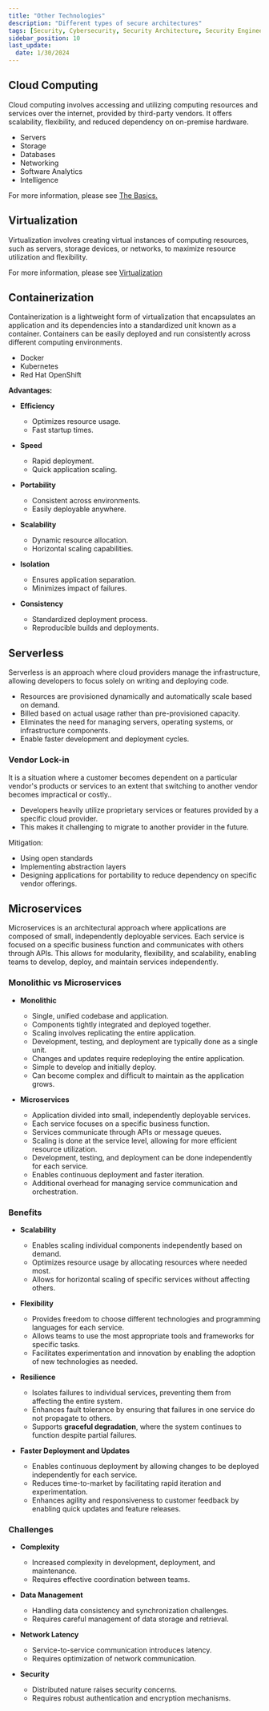 ```yaml
---
title: "Other Technologies"
description: "Different types of secure architectures"
tags: [Security, Cybersecurity, Security Architecture, Security Engineering]
sidebar_position: 10
last_update:
  date: 1/30/2024
---
```




## Cloud Computing

Cloud computing involves accessing and utilizing computing resources and services over the internet, provided by third-party vendors. It offers scalability, flexibility, and reduced dependency on on-premise hardware.

- Servers 
- Storage 
- Databases 
- Networking
- Software Analytics 
- Intelligence

For more information, please see [The Basics.](/docs/011-Cloud-Computing/001-Cloud-Foundations/001-The-Basics.md)

## Virtualization 

Virtualization involves creating virtual instances of computing resources, such as servers, storage devices, or networks, to maximize resource utilization and flexibility.

For more information, please see [Virtualization](/docs/002-IT-Foundations/040-Virtualization.md)


## Containerization 

Containerization is a lightweight form of virtualization that encapsulates an application and its dependencies into a standardized unit known as a container. Containers can be easily deployed and run consistently across different computing environments.

- Docker 
- Kubernetes 
- Red Hat OpenShift 

**Advantages:**

- **Efficiency**
    - Optimizes resource usage.
    - Fast startup times.

- **Speed**
    - Rapid deployment.
    - Quick application scaling.

- **Portability**
    - Consistent across environments.
    - Easily deployable anywhere.

- **Scalability**
    - Dynamic resource allocation.
    - Horizontal scaling capabilities.

- **Isolation**
    - Ensures application separation.
    - Minimizes impact of failures.

- **Consistency**
    - Standardized deployment process.
    - Reproducible builds and deployments.

## Serverless 

Serverless is an approach where cloud providers manage the infrastructure, allowing developers to focus solely on writing and deploying code.

- Resources are provisioned dynamically and automatically scale based on demand.
- Billed based on actual usage rather than pre-provisioned capacity.
- Eliminates the need for managing servers, operating systems, or infrastructure components.
- Enable faster development and deployment cycles.

### Vendor Lock-in

It is a situation where a customer becomes dependent on a particular vendor's products or services to an extent that switching to another vendor becomes impractical or costly..

- Developers heavily utilize proprietary services or features provided by a specific cloud provider.
- This makes it challenging to migrate to another provider in the future.

Mitigation:

- Using open standards
- Implementing abstraction layers
- Designing applications for portability to reduce dependency on specific vendor offerings.


## Microservices 

Microservices is an architectural approach where applications are composed of small, independently deployable services. Each service is focused on a specific business function and communicates with others through APIs. This allows for modularity, flexibility, and scalability, enabling teams to develop, deploy, and maintain services independently.

### Monolithic vs Microservices 

- **Monolithic**
    - Single, unified codebase and application.
    - Components tightly integrated and deployed together.
    - Scaling involves replicating the entire application.
    - Development, testing, and deployment are typically done as a single unit.
    - Changes and updates require redeploying the entire application.
    - Simple to develop and initially deploy.
    - Can become complex and difficult to maintain as the application grows.

- **Microservices**
    - Application divided into small, independently deployable services.
    - Each service focuses on a specific business function.
    - Services communicate through APIs or message queues.
    - Scaling is done at the service level, allowing for more efficient resource utilization.
    - Development, testing, and deployment can be done independently for each service.
    - Enables continuous deployment and faster iteration.
    - Additional overhead for managing service communication and orchestration.

### Benefits

- **Scalability**
    - Enables scaling individual components independently based on demand.
    - Optimizes resource usage by allocating resources where needed most.
    - Allows for horizontal scaling of specific services without affecting others.

- **Flexibility**
    - Provides freedom to choose different technologies and programming languages for each service.
    - Allows teams to use the most appropriate tools and frameworks for specific tasks.
    - Facilitates experimentation and innovation by enabling the adoption of new technologies as needed.

- **Resilience**
    - Isolates failures to individual services, preventing them from affecting the entire system.
    - Enhances fault tolerance by ensuring that failures in one service do not propagate to others.
    - Supports **graceful degradation**, where the system continues to function despite partial failures.

- **Faster Deployment and Updates**
    - Enables continuous deployment by allowing changes to be deployed independently for each service.
    - Reduces time-to-market by facilitating rapid iteration and experimentation.
    - Enhances agility and responsiveness to customer feedback by enabling quick updates and feature releases.

### Challenges 

- **Complexity**
  - Increased complexity in development, deployment, and maintenance.
  - Requires effective coordination between teams.

- **Data Management**
  - Handling data consistency and synchronization challenges.
  - Requires careful management of data storage and retrieval.

- **Network Latency**
  - Service-to-service communication introduces latency.
  - Requires optimization of network communication.

- **Security**
  - Distributed nature raises security concerns.
  - Requires robust authentication and encryption mechanisms.




